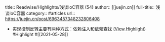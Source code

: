 title:: Readwise/Highlights/浅谈IoC容器 (54)
author:: [[juejin.cn]]
full-title:: 浅谈IoC容器
category:: #articles
url:: https://juejin.cn/post/6963457348232806408

- 实现控制反转主要有两种方式：依赖注入和依赖查找 ([View Highlight](https://instapaper.com/read/1414370604/16515991)) #Highlight #[[2021-05-28]]